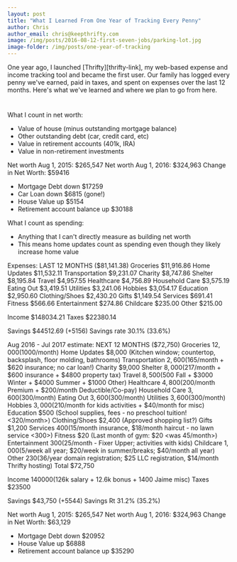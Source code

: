 ```yaml
---
layout: post
title: "What I Learned From One Year of Tracking Every Penny"
author: Chris
author_email: chris@keepthrifty.com
image: /img/posts/2016-08-12-first-seven-jobs/parking-lot.jpg
image-folder: /img/posts/one-year-of-tracking
---
```


One year ago, I launched [Thrifty][thrifty-link], my web-based expense and income tracking tool and became the first user. Our family has logged every penny we've earned, paid in taxes, and spent on expenses over the last 12 months. Here's what we've learned and where we plan to go from here.

#

What I count in net worth:
- Value of house (minus outstanding mortgage balance)
- Other outstanding debt (car, credit card, etc)
- Value in retirement accounts (401k, IRA)
- Value in non-retirement investments

Net worth Aug 1, 2015: $265,547
Net worth Aug 1, 2016: $324,963
Change in Net Worth: $59416
  - Mortgage Debt               down  $17259
  - Car Loan                    down  $6815 (gone!)
  - House Value                 up    $5154
  - Retirement account balance  up    $30188

What I count as spending:
  - Anything that I can't directly measure as building net worth
  - This means home updates count as spending even though they likely increase home value

Expenses:
LAST 12 MONTHS ($81,141.38)
Groceries       $11,916.86
Home Updates    $11,532.11
Transportation  $9,231.07
Charity         $8,747.86
Shelter         $8,195.84
Travel          $4,957.55
Healthcare      $4,756.89
Household Care  $3,575.19
Eating Out      $3,419.51
Utilities       $3,241.06
Hobbies         $3,054.17
Education       $2,950.60
Clothing/Shoes  $2,430.20
Gifts           $1,149.54
Services        $691.41
Fitness         $566.66
Entertainment   $274.86
Childcare       $235.00
Other           $215.00

Income          $148034.21
Taxes           $22380.14

Savings         $44512.69 (+5156)
Savings rate    30.1% (33.6%)

Aug 2016 - Jul 2017 estimate:
NEXT 12 MONTHS ($72,750)
Groceries       $12,000     ($1000/month)
Home Updates    $8,000      (Kitchen window; countertop, backsplash, floor molding, bathrooms)
Transportation  $2,600      ($165/month + $620 insurance; no car loan!)
Charity         $9,000
Shelter         $8,000      ($217/month + $600 insurance + $4800 property tax)
Travel          $8,500      ($500 Fall + $3000 Winter + $4000 Summer + $1000 Other)
Healthcare      $4,800      ($200/month Premium + $200/month Deductible/Co-pay)
Household Care  $3,600      ($300/month)
Eating Out      $3,600      ($300/month)
Utilities       $3,600      ($300/month)
Hobbies         $3,000      ($210/month for kids activities + $40/month for misc)
Education       $500        (School supplies, fees - no preschool tuition! <320/month>)
Clothing/Shoes  $2,400      (Approved shopping list?)
Gifts           $1,200
Services        $400        ($15/month insurance, $18/month haircut - no lawn service <300>)
Fitness         $20         (Last month of gym: $20 <was 45/month>)
Entertainment   $300        ($25/month - Fixer Upper; activities with kids)
Childcare       $1,000      ($5/week all year; $20/week in summer/breaks; $40/month all year)
Other           $230        ($36/year domain registration; $25 LLC registration, $14/month Thrifty hosting)
Total           $72,750

Income          $140000     ($126k salary + 12.6k bonus + 1400 Jaime misc)
Taxes           $23500

Savings         $43,750 (+5544)
Savings Rt      31.2% (35.2%)

Net worth Aug 1, 2015: $265,547
Net worth Aug 1, 2016: $324,963
Change in Net Worth: $63,129
  - Mortgage Debt               down  $20952
  - House Value                 up    $6888
  - Retirement account balance  up    $35290
